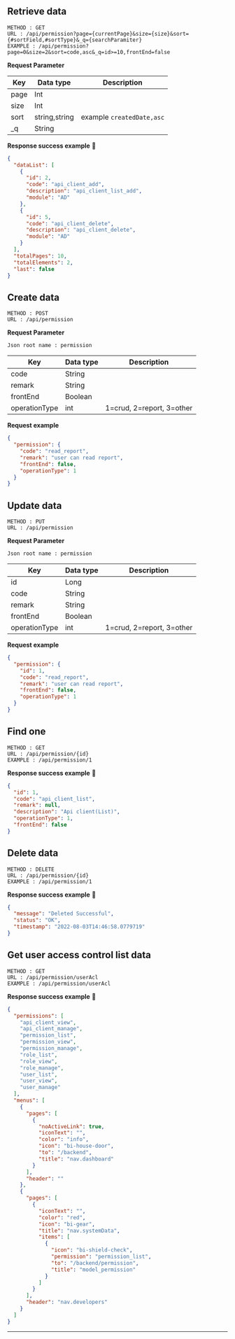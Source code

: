 ## Retrieve data

```
METHOD : GET
URL : /api/permission?page={currentPage}&size={size}&sort={#sortField,#sortType}&_q={searchParamiter}
EXAMPLE : /api/permission?page=0&size=2&sort=code,asc&_q=id>=10,frontEnd=false
```

**Request Parameter**

| Key                  | Data type                            | Description   |
| -------------------- |----------------------------------| --------------|
| page         | Int  ||
| size      | Int ||
| sort     | string,string    |example `createdDate,asc`|
| _q   | String        ||

**Response success example** :tada:

```json
{
  "dataList": [
    {
      "id": 2,
      "code": "api_client_add",
      "description": "api_client_list_add",
      "module": "AD"
    },
    {
      "id": 5,
      "code": "api_client_delete",
      "description": "api_client_delete",
      "module": "AD"
    }
  ],
  "totalPages": 10,
  "totalElements": 2,
  "last": false
}
```

## Create data

```
METHOD : POST
URL : /api/permission
```

**Request Parameter**

```
Json root name : permission
```

| Key                  | Data type | Description   |
| -------------------- |-----------| --------------|
| code         | String    ||
| remark      | String    ||
| frontEnd     | Boolean   ||
| operationType     | int       |1=crud, 2=report, 3=other|

**Request example**

```json
{
  "permission": {
    "code": "read_report",
    "remark": "user can read report",
    "frontEnd": false,
    "operationType": 1
  }
}
```

## Update data

```
METHOD : PUT
URL : /api/permission
```

**Request Parameter**

```
Json root name : permission
```

| Key           | Data type | Description   |
|---------------|-----------| --------------|
| id            | Long      ||
| code          | String    ||
| remark        | String    ||
| frontEnd      | Boolean   ||
| operationType | int       |1=crud, 2=report, 3=other|

**Request example**

```json
{
  "permission": {
    "id": 1,
    "code": "read_report",
    "remark": "user can read report",
    "frontEnd": false,
    "operationType": 1
  }
}
```
## Find one
```
METHOD : GET
URL : /api/permission/{id}
EXAMPLE : /api/permission/1
```

**Response success example** :tada:

```json
{
  "id": 1,
  "code": "api_client_list",
  "remark": null,
  "description": "Api client(List)",
  "operationType": 1,
  "frontEnd": false
}
```

## Delete data

```
METHOD : DELETE
URL : /api/permission/{id}
EXAMPLE : /api/permission/1
```
**Response success example** :tada:
```json
{
  "message": "Deleted Successful",
  "status": "OK",
  "timestamp": "2022-08-03T14:46:58.0779719"
}
```
## Get user access control list data

```
METHOD : GET
URL : /api/permission/userAcl
EXAMPLE : /api/permission/userAcl
```

**Response success example** :tada:

```json
{
  "permissions": [
    "api_client_view",
    "api_client_manage",
    "permission_list",
    "permission_view",
    "permission_manage",
    "role_list",
    "role_view",
    "role_manage",
    "user_list",
    "user_view",
    "user_manage"
  ],
  "menus": [
    {
      "pages": [
        {
          "noActiveLink": true,
          "iconText": "",
          "color": "info",
          "icon": "bi-house-door",
          "to": "/backend",
          "title": "nav.dashboard"
        }
      ],
      "header": ""
    },
    {
      "pages": [
        {
          "iconText": "",
          "color": "red",
          "icon": "bi-gear",
          "title": "nav.systemData",
          "items": [
            {
              "icon": "bi-shield-check",
              "permission": "permission_list",
              "to": "/backend/permission",
              "title": "model_permission"
            }
          ]
        }
      ],
      "header": "nav.developers"
    }
  ]
}
```

---